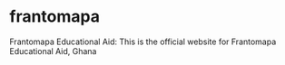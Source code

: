 # frantomapa
Frantomapa Educational Aid:
This is the official website for Frantomapa Educational Aid, Ghana
